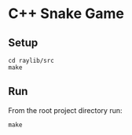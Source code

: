 # C++ Snake Game

## Setup 
```
cd raylib/src
make
```

## Run
From the root project directory run:
``` 
make 
```
